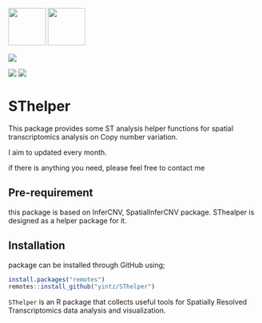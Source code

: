 <img src="https://www.nds.ox.ac.uk/images/logos/secondary-logo" height="75" /> <img src="https://www.nds.ox.ac.uk/images/logos/primary-logo" height="75"/> 


<!-- badges: start -->
[![](https://img.shields.io/badge/SThelper-version0.99-blue.svg)](https://github.com/yintz/SThelper/releases)
<!-- badges: end -->
<a href="https://twitter.com/intent/follow?screen_name=Wien_Yin">
<img src="https://img.shields.io/twitter/follow/Wien_Yin?style=social&logo=X",alt="follow on Twitter"></a>
<a href="https://twitter.com/intent/follow?screen_name=OxPCaBiol">
<img src="https://img.shields.io/twitter/follow/OxPCaBiol?style=social&logo=X",alt="follow on Twitter"></a>

  
# SThelper
This package provides some ST analysis helper functions for spatial transcriptomics analysis on Copy number variation. 

I aim to updated every month.

if there is anything you need, please feel free to contact me
## Pre-requirement

this package is based on InferCNV, SpatialInferCNV package. SThealper is designed as a helper package for it.

## Installation
package can be installed through GitHub using;
``` r
install.packages("remotes")
remotes::install_github("yintz/SThelper")
```






`SThelper` is an R package that collects useful tools for Spatially Resolved Transcriptomics data analysis and visualization.

